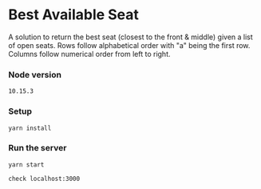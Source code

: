 # Best Available Seat
A solution to return the best seat (closest to the front & middle)
given a list of open seats. Rows follow alphabetical order
with "a" being the first row. Columns follow numerical order
from left to right.

### Node version
```
10.15.3
```

### Setup
```shell
yarn install
```

### Run the server
```shell
yarn start
```

`check localhost:3000`
